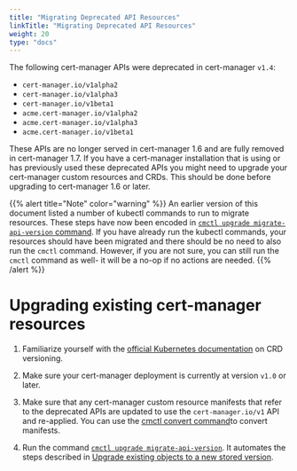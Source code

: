 ```yaml
---
title: "Migrating Deprecated API Resources"
linkTitle: "Migrating Deprecated API Resources"
weight: 20
type: "docs"
---
```


The following cert-manager APIs were deprecated in cert-manager `v1.4`:

- `cert-manager.io/v1alpha2`
- `cert-manager.io/v1alpha3`
- `cert-manager.io/v1beta1`
- `acme.cert-manager.io/v1alpha2`
- `acme.cert-manager.io/v1alpha3`
- `acme.cert-manager.io/v1beta1`

These APIs are no longer served in cert-manager 1.6 and are fully removed in cert-manager 1.7. If you have a cert-manager installation that is using or has previously used these deprecated APIs you might need to upgrade your cert-manager custom resources and CRDs. This should be done before upgrading to cert-manager 1.6 or later.

{{% alert title="Note" color="warning" %}}
An earlier version of this document listed a number of kubectl commands to run to migrate resources. These steps have now been encoded in [`cmctl upgrade migrate-api-version` command](https://cert-manager.io/docs/usage/cmctl/#migrate-api-version). If you have already run the kubectl commands, your resources should have been migrated and there should be no need to also run the `cmctl` command. However, if you are not sure, you can still run the `cmctl` command as well- it will be a no-op if no actions are needed.
{{% /alert %}}

# Upgrading existing cert-manager resources

1. Familiarize yourself with the [official Kubernetes documentation](https://kubernetes.io/docs/tasks/extend-kubernetes/custom-resources/custom-resource-definition-versioning/#writing-reading-and-updating-versioned-customresourcedefinition-objects) on CRD versioning.

2. Make sure your cert-manager deployment is currently at version `v1.0` or later.

3. Make sure that any cert-manager custom resource manifests that refer to the deprecated APIs are updated to use the `cert-manager.io/v1` API and re-applied. You can use the [cmctl convert command](https://cert-manager.io/docs/usage/cmctl/#convert)to convert manifests.

4. Run the command [`cmctl upgrade migrate-api-version`](https://cert-manager.io/docs/usage/cmctl/#migrate-api-version). It automates the steps described in [Upgrade existing objects to a new stored version](https://kubernetes.io/docs/tasks/extend-kubernetes/custom-resources/custom-resource-definition-versioning/#upgrade-existing-objects-to-a-new-stored-version).

